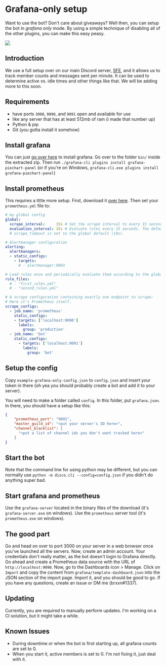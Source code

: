 # Grafana-only setup

Want to use the bot? Don't care about giveaways? Well then, you can setup the bot in *grafana only* mode. By using a simple technique of disabling 
all of the other plugins, you can make this easy peasy.

![](https://i.imgur.com/stYVJOM.png)

## Introduction

We use a full setup over on our main Discord server, [SFE](https://discord.gg/sfe), and it allows us to track member counts and messages sent per minute. It can be used to determine active vs. idle times and other things like that. We will be adding more to this soon.

## Requirements

* have ports `3000`, `9090`, and `9091` open and available for use
* like any server that has at least 512mb of ram (i made that number up)
* Python & pip
* Git (you gotta install it somehow)

## Install grafana

You can just [go over here](https://grafana.com/grafana/download) to install grafana. Go over to the folder `bin/` inside the extracted zip. Then run `./grafana-cli plugins install grafana-piechart-panel` (or if you're on Windows, `grafana-cli.exe plugins install grafana-piechart-panel`)

## Install prometheus

This requires a little more setup. First, download it [over here](https://prometheus.io/download). Then set your `prometheus.yml` file to:

```yml
# my global config
global:
  scrape_interval:     15s # Set the scrape interval to every 15 seconds. Default is every 1 minute.
  evaluation_interval: 15s # Evaluate rules every 15 seconds. The default is every 1 minute.
  # scrape_timeout is set to the global default (10s).

# Alertmanager configuration
alerting:
  alertmanagers:
  - static_configs:
    - targets:
      # - alertmanager:9093

# Load rules once and periodically evaluate them according to the global 'evaluation_interval'.
rule_files:
  # - "first_rules.yml"
  # - "second_rules.yml"

# A scrape configuration containing exactly one endpoint to scrape:
# Here it's Prometheus itself.
scrape_configs:
  - job_name: 'prometheus'
    static_configs:
    - targets: ['localhost:9090']
      labels:
        group: 'production'
  - job_name: 'bot'
    static_configs:
      - targets: ['localhost:9091']
        labels:
          group: 'bot'
```

## Setup the config

Copy `example-grafana-only-config.json` to `config.json` and insert your token in there (oh yea you should probably create a bot and add it to your server).

You will need to make a folder called `config`. In this folder, put `grafana.json`. In there, you should have a setup like this:

```json
{
    "prometheus_port": "9091",
    "master_guild_id": "<put your server's ID here>",
    "channel_blacklist": [
      "<put a list of channel ids you don't want tracked here>"
    ]
}
```

## Start the bot

Note that the command line for using python may be different, but you can normally use `python -m disco.cli --config=config.json` if you didn't do anything super bad.

## Start grafana and prometheus

Use the `grafana-server` located in the binary files of the download (it's `grafana-server.exe` on windows). Use the `prometheus` server tool (it's `prometheus.exe` on windows).

## The good part

Go and head on over to port 3000 on your server in a web browser once you've launched all the servers. Now, create an admin account. Your credentials don't really matter, as the bot doesn't login to Grafana directly. Go ahead and create a Prometheus data source with the URL of `http://localhost:9090`. Now, go to the Dashboards icon > Manage. Click on `Import` and copy the content from `grafana/template-dashboard.json` into the JSON section of the import page. Import it, and you should be good to go. If you have any questions, create an issue or DM me (brxxn#1337).

## Updating

Currently, you are required to manually perform updates. I'm working on a CI solution, but it might take a while.

## Known Issues

* During downtime or when the bot is first starting up, all grafana counts are set to 0.
* When you start it, active members is set to 0. I'm not fixing it, just deal with it.
